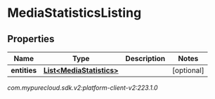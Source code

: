 # MediaStatisticsListing


## Properties

| Name | Type | Description | Notes |
| ------------ | ------------- | ------------- | ------------- |
| **entities** | [**List&lt;MediaStatistics&gt;**](MediaStatistics) |  |  [optional] |




_com.mypurecloud.sdk.v2:platform-client-v2:223.1.0_

